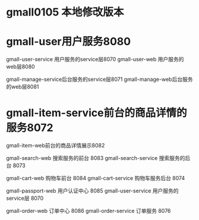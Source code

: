 # gmall0105 本地修改版本

# gmall-user用户服务8080
gmall-user-service 用户服务的service层8070
gmall-user-web 用户服务的web层8080


gmall-manage-service后台服务的service层8071
gmall-manage-web后台服务的web层8081

# gmall-item-service前台的商品详情的服务8072
gmall-item-web前台的商品详情展示8082

gmall-search-web 搜索服务的前台 8083
gmall-search-service 搜索服务的后台 8073

gmall-cart-web 购物车前台 8084
gmall-cart-service 购物车服务后台 8074


gmall-passport-web 用户认证中心 8085
gmall-user-service 用户服务的service层 8070

gmall-order-web 订单中心 8086
gmall-order-service 订单服务 8076